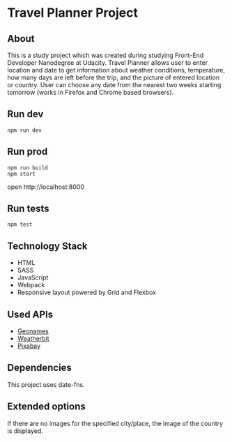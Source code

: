 # Travel Planner Project

## About
This is a study project which was created during studying Front-End Developer Nanodegree at Udacity.
Travel Planner allows user to enter location and date to get information about weather conditions, temperature, how many days are left before the trip, and the picture of entered location or country.
User can choose any date from the nearest two weeks starting tomorrow (works in Firefox and Chrome based browsers).

## Run dev
```
npm run dev
```

## Run prod
```
npm run build
npm start
```
open http://localhost:8000

## Run tests
```
npm test
```

## Technology Stack

- HTML
- SASS
- JavaScript
- Webpack
- Responsive layout powered by Grid and Flexbox

## Used APIs

- [Geonames](http://www.geonames.org/export/web-services.html)
- [Weatherbit](https://www.weatherbit.io/api)
- [Pixabay](https://pixabay.com/api/docs/)

## Dependencies

This project uses date-fns.

## Extended options

If there are no images for the specified city/place, the image of the country is displayed.
